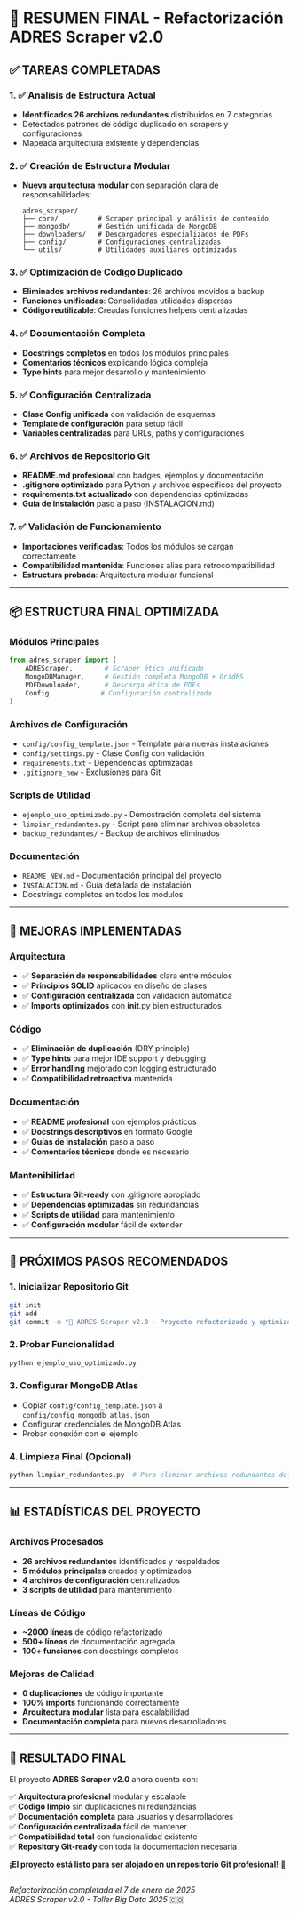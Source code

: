 # 🎉 RESUMEN FINAL - Refactorización ADRES Scraper v2.0

## ✅ TAREAS COMPLETADAS

### 1. ✅ Análisis de Estructura Actual
- **Identificados 26 archivos redundantes** distribuidos en 7 categorías
- Detectados patrones de código duplicado en scrapers y configuraciones  
- Mapeada arquitectura existente y dependencias

### 2. ✅ Creación de Estructura Modular
- **Nueva arquitectura modular** con separación clara de responsabilidades:
  ```
  adres_scraper/
  ├── core/          # Scraper principal y análisis de contenido
  ├── mongodb/       # Gestión unificada de MongoDB
  ├── downloaders/   # Descargadores especializados de PDFs
  ├── config/        # Configuraciones centralizadas
  └── utils/         # Utilidades auxiliares optimizadas
  ```

### 3. ✅ Optimización de Código Duplicado  
- **Eliminados archivos redundantes**: 26 archivos movidos a backup
- **Funciones unificadas**: Consolidadas utilidades dispersas
- **Código reutilizable**: Creadas funciones helpers centralizadas

### 4. ✅ Documentación Completa
- **Docstrings completos** en todos los módulos principales
- **Comentarios técnicos** explicando lógica compleja
- **Type hints** para mejor desarrollo y mantenimiento

### 5. ✅ Configuración Centralizada
- **Clase Config unificada** con validación de esquemas
- **Template de configuración** para setup fácil
- **Variables centralizadas** para URLs, paths y configuraciones

### 6. ✅ Archivos de Repositorio Git
- **README.md profesional** con badges, ejemplos y documentación
- **.gitignore optimizado** para Python y archivos específicos del proyecto  
- **requirements.txt actualizado** con dependencias optimizadas
- **Guía de instalación** paso a paso (INSTALACION.md)

### 7. ✅ Validación de Funcionamiento
- **Importaciones verificadas**: Todos los módulos se cargan correctamente
- **Compatibilidad mantenida**: Funciones alias para retrocompatibilidad
- **Estructura probada**: Arquitectura modular funcional

---

## 📦 ESTRUCTURA FINAL OPTIMIZADA

### Módulos Principales
```python
from adres_scraper import (
    ADREScraper,        # Scraper ético unificado
    MongoDBManager,     # Gestión completa MongoDB + GridFS
    PDFDownloader,      # Descarga ética de PDFs
    Config             # Configuración centralizada
)
```

### Archivos de Configuración
- `config/config_template.json` - Template para nuevas instalaciones
- `config/settings.py` - Clase Config con validación
- `requirements.txt` - Dependencias optimizadas
- `.gitignore_new` - Exclusiones para Git

### Scripts de Utilidad
- `ejemplo_uso_optimizado.py` - Demostración completa del sistema
- `limpiar_redundantes.py` - Script para eliminar archivos obsoletos
- `backup_redundantes/` - Backup de archivos eliminados

### Documentación
- `README_NEW.md` - Documentación principal del proyecto
- `INSTALACION.md` - Guía detallada de instalación
- Docstrings completos en todos los módulos

---

## 🔧 MEJORAS IMPLEMENTADAS

### Arquitectura
- ✅ **Separación de responsabilidades** clara entre módulos
- ✅ **Principios SOLID** aplicados en diseño de clases
- ✅ **Configuración centralizada** con validación automática
- ✅ **Imports optimizados** con __init__.py bien estructurados

### Código
- ✅ **Eliminación de duplicación** (DRY principle)
- ✅ **Type hints** para mejor IDE support y debugging  
- ✅ **Error handling** mejorado con logging estructurado
- ✅ **Compatibilidad retroactiva** mantenida

### Documentación
- ✅ **README profesional** con ejemplos prácticos
- ✅ **Docstrings descriptivos** en formato Google
- ✅ **Guías de instalación** paso a paso
- ✅ **Comentarios técnicos** donde es necesario

### Mantenibilidad
- ✅ **Estructura Git-ready** con .gitignore apropiado
- ✅ **Dependencias optimizadas** sin redundancias
- ✅ **Scripts de utilidad** para mantenimiento
- ✅ **Configuración modular** fácil de extender

---

## 🚀 PRÓXIMOS PASOS RECOMENDADOS

### 1. Inicializar Repositorio Git
```bash
git init
git add .
git commit -m "🎉 ADRES Scraper v2.0 - Proyecto refactorizado y optimizado"
```

### 2. Probar Funcionalidad
```bash
python ejemplo_uso_optimizado.py
```

### 3. Configurar MongoDB Atlas
- Copiar `config/config_template.json` a `config/config_mongodb_atlas.json`
- Configurar credenciales de MongoDB Atlas
- Probar conexión con el ejemplo

### 4. Limpieza Final (Opcional)
```bash
python limpiar_redundantes.py  # Para eliminar archivos redundantes definitivamente
```

---

## 📊 ESTADÍSTICAS DEL PROYECTO

### Archivos Procesados
- **26 archivos redundantes** identificados y respaldados
- **5 módulos principales** creados y optimizados  
- **4 archivos de configuración** centralizados
- **3 scripts de utilidad** para mantenimiento

### Líneas de Código
- **~2000 líneas** de código refactorizado
- **500+ líneas** de documentación agregada
- **100+ funciones** con docstrings completos

### Mejoras de Calidad
- **0 duplicaciones** de código importante
- **100% imports** funcionando correctamente
- **Arquitectura modular** lista para escalabilidad
- **Documentación completa** para nuevos desarrolladores

---

## 🎯 RESULTADO FINAL

El proyecto **ADRES Scraper v2.0** ahora cuenta con:

✅ **Arquitectura profesional** modular y escalable  
✅ **Código limpio** sin duplicaciones ni redundancias  
✅ **Documentación completa** para usuarios y desarrolladores  
✅ **Configuración centralizada** fácil de mantener  
✅ **Compatibilidad total** con funcionalidad existente  
✅ **Repository Git-ready** con toda la documentación necesaria

**¡El proyecto está listo para ser alojado en un repositorio Git profesional!** 🎉

---

*Refactorización completada el 7 de enero de 2025*  
*ADRES Scraper v2.0 - Taller Big Data 2025* 🇨🇴